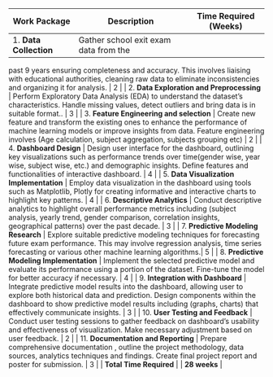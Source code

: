 | **Work Package** | **Description** | **Time Required (Weeks)** |
|------------------|-----------------|---------------------------|
| 1. **Data Collection** | Gather school exit exam data from the
past 9 years ensuring completeness and accuracy. This involves liaising with
educational authorities, cleaning raw data to eliminate inconsistencies and organizing it for analysis. | 2 |
| 2. **Data Exploration and Preprocessing** | Perform Exploratory Data Analysis (EDA) to understand the dataset’s characteristics. Handle missing values, detect outliers and bring data is in suitable format.. | 3 |
| 3. **Feature Engineering and selection** | Create new feature and transform the existing ones to enhance the performance of machine learning models or improve insights from data. Feature engineering involves (Age calculation, subject aggregation, subjects grouping etc) | 2 |
| 4. **Dashboard Design** | Design user interface for the dashboard, outlining key visualizations such as performance trends over time(gender wise, year wise, subject wise, etc.) and demographic insights. Define features and functionalities of interactive dashboard. | 4 |
| 5. **Data Visualization Implementation** | Employ data visualization in the dashboard using tools such as Matplotlib, Plotly for creating informative and interactive charts to highlight key patterns. | 4 |
| 6. **Descriptive Analytics** | Conduct descriptive analytics to highlight overall performance metrics including (subject analysis, yearly trend, gender comparison, correlation insights, geographical patterns) over the past decade. | 3 |
| 7. **Predictive Modeling Research** | Explore suitable predictive modeling techniques for forecasting future exam performance. This may involve regression analysis, time series forecasting or various other machine learning algorithms.| 5 |
| 8. **Predictive Modeling Implementation** | Implement the selected predictive model and evaluate its performance using a portion of the dataset. Fine-tune the model for better accuracy if necessary. | 4 |
| 9. **Integration with Dashboard** | Integrate predictive model results into the dashboard, allowing user to explore both historical data and prediction. Design components within the dashboard to show predictive model results including (graphs, charts) that effectively communicate insights. | 3 |
| 10. **User Testing and Feedback** | Conduct user testing sessions to gather feedback on dashboard’s usability and effectiveness of visualization. Make necessary adjustment based on user feedback. | 2 |
| 11. **Documentation and Reporting** | Prepare comprehensive documentation , outline the project methodology, data sources, analytics techniques and findings. Create final project report and poster for submission. | 3 |
| **Total Time Required** | | **28 weeks** |
